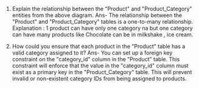 1. Explain the relationship between the "Product" and "Product_Category" entities from the above diagram.
Ans- The relationship between the "Product" and "Product_Category" tables is a one-to-many relationship.
Explanation : 1 product can have only one category na but one category can have many products like Chocolate can be in milkshake , ice cream.

2.  How could you ensure that each product in the "Product" table has a valid category assigned to it?
Ans- You can set up a foreign key constraint on the "category_id" column in the "Product" table. This constraint will enforce that the value in the "category_id" column must exist as a primary key in the "Product_Category" table. This will prevent invalid or non-existent category IDs from being assigned to products.
